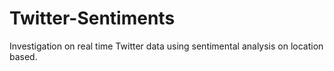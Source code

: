 # Twitter-Sentiments
Investigation on real time Twitter data using sentimental analysis on location based.
